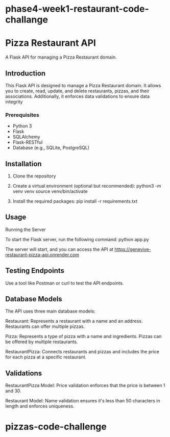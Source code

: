 # phase4-week1-restaurant-code-challange

# Pizza Restaurant API
A Flask API for managing a Pizza Restaurant domain.

## Introduction

This Flask API is designed to manage a Pizza Restaurant domain. It allows you to create, read, update, and delete restaurants, pizzas, and their associations. Additionally, it enforces data validations to ensure data integrity

### Prerequisites

- Python 3
- Flask
- SQLAlchemy
- Flask-RESTful 
- Database (e.g., SQLite, PostgreSQL)


## Installation

1. Clone the repository

2. Create a virtual environment (optional but recommended):
python3 -m venv venv
source venv/bin/activate

3. Install the required packages:
pip install -r requirements.txt

## Usage
Running the Server

To start the Flask server, run the following command:
python app.py

The server will start, and you can access the API at https://genevive-restaurant-pizza-api.onrender.com

## Testing Endpoints
Use a tool like Postman or curl to test the API endpoints. 

## Database Models
The API uses three main database models:

Restaurant: Represents a restaurant with a name and an address. Restaurants can offer multiple pizzas.

Pizza: Represents a type of pizza with a name and ingredients. Pizzas can be offered by multiple restaurants.

RestaurantPizza: Connects restaurants and pizzas and includes the price for each pizza at a specific restaurant.

## Validations
RestaurantPizza Model: Price validation enforces that the price is between 1 and 30.

Restaurant Model: Name validation ensures it's less than 50 characters in length and enforces uniqueness.

# pizzas-code-challenge
